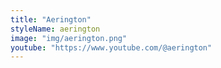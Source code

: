 ```yaml
---
title: "Aerington"
styleName: aerington
image: "img/aerington.png"
youtube: "https://www.youtube.com/@aerington"
---
```

